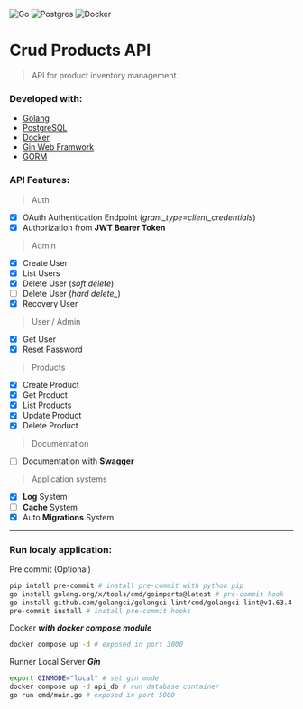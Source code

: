 ![Go](https://img.shields.io/badge/go-%2300ADD8.svg?style=for-the-badge&logo=go&logoColor=white)
![Postgres](https://img.shields.io/badge/postgres-%23316192.svg?style=for-the-badge&logo=postgresql&logoColor=white)
![Docker](https://img.shields.io/badge/docker-%230db7ed.svg?style=for-the-badge&logo=docker&logoColor=white)
<!-- ![Swagger](https://img.shields.io/badge/-Swagger-%23Clojure?style=for-the-badge&logo=swagger&logoColor=white) -->


# Crud Products API

> API for product inventory management.

### Developed with:
- [Golang](https://go.dev/)
- [PostgreSQL](https://www.postgresql.org/)
- [Docker](https://www.docker.com/)
- [Gin Web Framwork](https://gin-gonic.com/)
- [GORM](https://gorm.io/index.html)
<!-- - [Swagger](https://swagger.io/) (documentation)
- [Heroku](https://www.heroku.com/) (cloud platform) -->


### API Features:

> Auth
- [x] OAuth Authentication Endpoint (*_grant_type=client_credentials_*)
- [x] Authorization from **JWT Bearer Token**
> Admin
- [x] Create User
- [x] List Users
- [x] Delete User (*_soft delete_*)
- [ ] Delete User (*hard delete_*)
- [x] Recovery User
> User / Admin
- [x] Get User
- [x] Reset Password
> Products
- [x] Create Product
- [x] Get Product
- [x] List Products
- [x] Update Product
- [x] Delete Product
> Documentation
- [ ] Documentation with **Swagger**
> Application systems
- [x] **Log** System
- [ ] **Cache** System
- [x] Auto **Migrations** System
---

### Run localy application:
Pre commit (Optional)
```bash
pip intall pre-commit # install pre-commit with python pip
go install golang.org/x/tools/cmd/goimports@latest # pre-commit hook
go install github.com/golangci/golangci-lint/cmd/golangci-lint@v1.63.4 # pre-commit hook
pre-commit install # install pre-commit hooks
```

Docker *__with docker compose module__*
```bash
docker compose up -d # exposed in port 3000
```
Runner Local Server *__Gin__*
```bash
export GINMODE="local" # set gin mode
docker compose up -d api_db # run database container
go run cmd/main.go # exposed in port 5000
```

<!-- ### Architecture Diagram

![Architecture](./docs/img/architecture_diagram.png) -->
